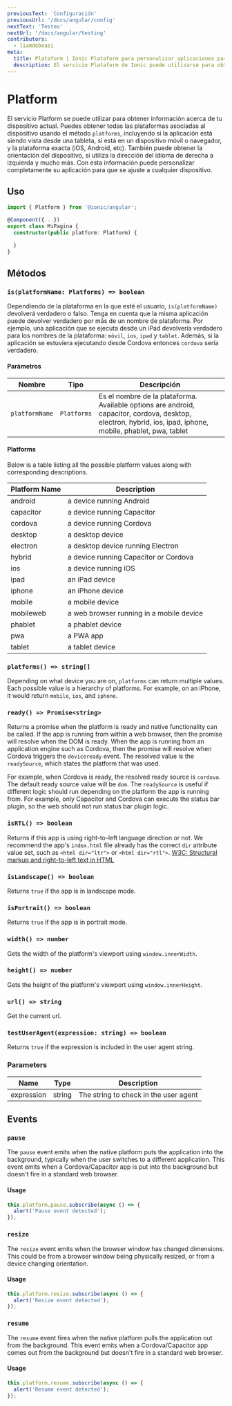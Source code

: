 ```yaml
---
previousText: 'Configuración'
previousUrl: '/docs/angular/config'
nextText: 'Testeo'
nextUrl: '/docs/angular/testing'
contributors:
  - liamdebeasi
meta:
  title: Plataform | Ionic Plataform para personalizar aplicaciones para adaptarse a cualquier dispositivo
  description: El servicio Plataform de Ionic puede utilizarse para obtener información acerca de su dispositivo actual. Con esta información puede personalizar completamente su aplicación para que se ajuste a cualquier dispositivo.
---
```



# Platform

El servicio Platform se puede utilizar para obtener información acerca de tu dispositivo actual. Puedes obtener todas las plataformas asociadas al dispositivo usando el método `platforms`, incluyendo si la aplicación está siendo vista desde una tableta, si está en un dispositivo móvil o navegador, y la plataforma exacta (iOS, Android, etc). También puede obtener la orientación del dispositivo, si utiliza la dirección del idioma de derecha a izquierda y mucho más. Con esta información puede personalizar completamente su aplicación para que se ajuste a cualquier dispositivo.

## Uso

```typescript
import { Platform } from '@ionic/angular';

@Component({...})
export class MiPagina {
  constructor(public platform: Platform) {

  }
}
```

## Métodos

### `is(platformName: Platforms) => boolean`

Dependiendo de la plataforma en la que esté el usuario, `is(platformName)` devolverá verdadero o falso. Tenga en cuenta que la misma aplicación puede devolver verdadero por más de un nombre de plataforma. Por ejemplo, una aplicación que se ejecuta desde un iPad devolvería verdadero para los nombres de la plataforma: `móvil`, `ios`, `ipad` y `tablet`. Además, si la aplicación se estuviera ejecutando desde Cordova entonces `cordova` sería verdadero.

#### Parámetros

| Nombre         | Tipo        | Descripción                                                                                                                                                  |
| -------------- | ----------- | ------------------------------------------------------------------------------------------------------------------------------------------------------------ |
| `platformName` | `Platforms` | Es el nombre de la plataforma. Available options are android, capacitor, cordova, desktop, electron, hybrid, ios, ipad, iphone, mobile, phablet, pwa, tablet |

#### Platforms

Below is a table listing all the possible platform values along with corresponding descriptions.

| Platform Name | Description                              |
| ------------- | ---------------------------------------- |
| android       | a device running Android                 |
| capacitor     | a device running Capacitor               |
| cordova       | a device running Cordova                 |
| desktop       | a desktop device                         |
| electron      | a desktop device running Electron        |
| hybrid        | a device running Capacitor or Cordova    |
| ios           | a device running iOS                     |
| ipad          | an iPad device                           |
| iphone        | an iPhone device                         |
| mobile        | a mobile device                          |
| mobileweb     | a web browser running in a mobile device |
| phablet       | a phablet device                         |
| pwa           | a PWA app                                |
| tablet        | a tablet device                          |

### `platforms() => string[]`

Depending on what device you are on, `platforms` can return multiple values. Each possible value is a hierarchy of platforms. For example, on an iPhone, it would return `mobile`, `ios`, and `iphone`.

### `ready() => Promise<string>`

Returns a promise when the platform is ready and native functionality can be called. If the app is running from within a web browser, then the promise will resolve when the DOM is ready. When the app is running from an application engine such as Cordova, then the promise will resolve when Cordova triggers the `deviceready` event. The resolved value is the `readySource`, which states the platform that was used.

For example, when Cordova is ready, the resolved ready source is `cordova`. The default ready source value will be `dom`. The `readySource` is useful if different logic should run depending on the platform the app is running from. For example, only Capacitor and Cordova can execute the status bar plugin, so the web should not run status bar plugin logic.

### `isRTL() => boolean`

Returns if this app is using right-to-left language direction or not. We recommend the app's `index.html` file already has the correct `dir` attribute value set, such as `<html dir="ltr">` or `<html dir="rtl">`. [W3C: Structural markup and right-to-left text in HTML](http://www.w3.org/International/questions/qa-html-dir)

### `isLandscape() => boolean`

Returns `true` if the app is in landscape mode.

### `isPortrait() => boolean`

Returns `true` if the app is in portrait mode.

### `width() => number`

Gets the width of the platform's viewport using `window.innerWidth`.

### `height() => number`

Gets the height of the platform's viewport using `window.innerHeight`.

### `url() => string`

Get the current url.

### `testUserAgent(expression: string) => boolean`

Returns `true` if the expression is included in the user agent string.

### Parameters
| Name       | Type   | Description                           |
| ---------- | ------ | ------------------------------------- |
| expression | string | The string to check in the user agent |

## Events

### `pause`

The `pause` event emits when the native platform puts the application into the background, typically when the user switches to a different application. This event emits when a Cordova/Capacitor app is put into the background but doesn't fire in a standard web browser.

#### Usage

```typescript
this.platform.pause.subscribe(async () => {
  alert('Pause event detected');
});
```

### `resize`

The `resize` event emits when the browser window has changed dimensions. This could be from a browser window being physically resized, or from a device changing orientation.

#### Usage

```typescript
this.platform.resize.subscribe(async () => {
  alert('Resize event detected');
});
```

### `resume`

The `resume` event fires when the native platform pulls the application out from the background. This event emits when a Cordova/Capacitor app comes out from the background but doesn't fire in a standard web browser.

#### Usage

```typescript
this.platform.resume.subscribe(async () => {
  alert('Resume event detected');
});
```
